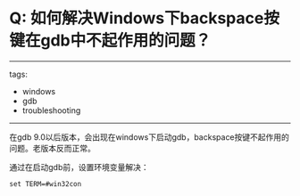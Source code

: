 # Q: 如何解决Windows下backspace按键在gdb中不起作用的问题？

---
tags:
  - windows
  - gdb
  - troubleshooting
---
在gdb 9.0以后版本，会出现在windows下启动gdb，backspace按键不起作用的问题。老版本反而正常。

通过在启动gdb前，设置环境变量解决：
```shell
set TERM=#win32con
```
